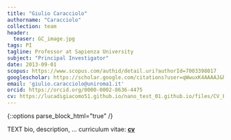 ```yaml
---
title: "Giulio Caracciolo"
authorname: "Caracciolo"
collection: team
header: 
  teaser: GC_image.jpg
tags: PI
tagline: Professor at Sapienza University
subject: "Principal Investigator"
date: 2013-09-01
scopus: https://www.scopus.com/authid/detail.uri?authorId=7003398017
googlescholar: https://scholar.google.com/citations?user=qWwuxK4AAAAJ&hl=it&oi=ao
email: 'giulio.caracciolo@uniroma1.it'
orcid: https://orcid.org/0000-0002-8636-4475
cv: https://lucadigiacomo51.github.io/nano_test_01.github.io/files/CV_EN_Caracciolo.pdf
---
```


{::options parse_block_html="true" /}

<p align= "justify">

TEXT bio, description, ... curriculum vitae: <b>[cv](https://lucadigiacomo51.github.io/nano_test_01.github.io/files/CV_EN_Caracciolo.pdf)</b>
